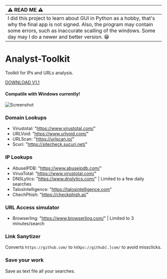 | :warning: READ ME :warning:           |
|:----------------------------|
| I did this project to learn about GUI in Python as a hobby, that's why the final app is not signed. Also, the program may contain some errors, such as inaccurate scalling of the windows. Some day may I do a newer and better version. 😁     |


# Analyst-Toolkit
Toolkit for IPs and URLs analysis.

[DOWNLOAD V1.1](https://github.com/mr-umar/Analyst-Toolkit/releases/download/V1.1/Analyst.Toolkit-1.1-win64.msi)

#### Compatile with Windows currently!

![Screenshot](https://i.ibb.co/54VcMsL/image.png)

### Domain Lookups
- Virustotal: "https://www.virustotal.com/"
- URLVoid: "https://www.urlvoid.com/"
- URLScan: "https://urlscan.io/"
- Scuri: "https://sitecheck.sucuri.net/"



### IP Lookups
- AbuseIPDB: "https://www.abuseipdb.com/"
- VirusTotal: "https://www.virustotal.com/"
- DNSLytics: "https://www.dnslytics.com/" | Limited to a few daily searches
- TalosIntelligence: "https://talosintelligence.com"
- ChechPhish: "https://checkphish.ai/"


### URL Access simulator
- Browserling: "https://www.browserling.com/" | Limited to 3 minutes/search


### Link Sanytizer 

Converts ```https://github.com/``` to ```hXXps://github[.]com/``` to avoid missclicks.

### Save your work

Save as text file all your searches.

